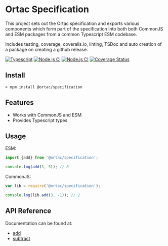 # Ortac Specification

This project sets out the Ortac specification and exports various components which form part of the specification into both both CommonJS and ESM packages from a common Typescript ESM codebase.

Includes testing, coverage, coveralls.io, linting, TSDoc and auto creation of a package on creating a github release.

[![Typescript](https://shields.io/badge/TypeScript-3178C6?logo=TypeScript&logoColor=FFF)](https://www.typescriptlang.org/)
[![Node.js CI](https://github.com/ortac-org/specification/actions/workflows/linux-ci.yml/badge.svg)](https://github.com/ortac-org/specification/actions/workflows/linux-ci.yml)
[![Node.js CI](https://github.com/ortac-org/specification/actions/workflows/windows-ci.yml/badge.svg)](https://github.com/ortac-org/specification/actions/workflows/windows-ci.yml)
[![Coverage Status](https://coveralls.io/repos/github/ortac-org/specification/badge.svg?branch=main)](https://coveralls.io/github/ortac-org/specification?branch=main)

## Install

```console
> npm install @ortac/specification
```

## Features

- Works with CommonJS and ESM
- Provides Typescript types

## Usage
ESM:
```js
import {add} from '@ortac/specification';

console.log(add(3, 5)); // 8
```

CommonJS:
```js
var lib = require('@ortac/specification');

console.log(lib.add(3, -1)); // 2
```

## API Reference

Documentation can be found at:

- [add](https://ortac-org.github.io/specification/docs/functions/add.html)
- [subtract](https://ortac-org.github.io/specification/docs/functions/subtract.html)
